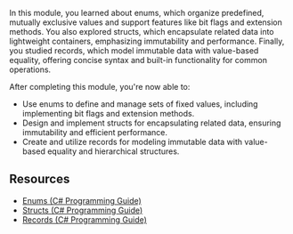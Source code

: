 In this module, you learned about enums, which organize predefined, mutually exclusive values and support features like bit flags and extension methods. You also explored structs, which encapsulate related data into lightweight containers, emphasizing immutability and performance. Finally, you studied records, which model immutable data with value-based equality, offering concise syntax and built-in functionality for common operations.

After completing this module, you're now able to:  

- Use enums to define and manage sets of fixed values, including implementing bit flags and extension methods.  
- Design and implement structs for encapsulating related data, ensuring immutability and efficient performance.  
- Create and utilize records for modeling immutable data with value-based equality and hierarchical structures.  

## Resources

- [Enums (C# Programming Guide)](/dotnet/csharp/programming-guide/enumeration-types)  
- [Structs (C# Programming Guide)](/dotnet/csharp/programming-guide/classes-and-structs/structs)  
- [Records (C# Programming Guide)](/dotnet/csharp/whats-new/tutorials/records)
